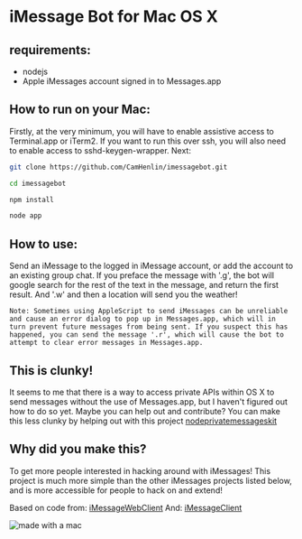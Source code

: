 # iMessage Bot for Mac OS X

## requirements:
- nodejs
- Apple iMessages account signed in to Messages.app

## How to run on your Mac:
Firstly, at the very minimum, you will have to enable assistive access to Terminal.app or iTerm2. If you want to run this over ssh, you will also need to enable access to sshd-keygen-wrapper. Next:
```bash
git clone https://github.com/CamHenlin/imessagebot.git

cd imessagebot

npm install

node app
```

## How to use:
Send an iMessage to the logged in iMessage account, or add the account to an existing group chat. If you preface the message with '.g', the bot will google search for the rest of the text in the message, and return the first result. And '.w' and then a location will send you the weather!

`Note: Sometimes using AppleScript to send iMessages can be unreliable and cause an error dialog to pop up in Messages.app, which will in turn prevent future messages from being sent. If you suspect this has happened, you can send the message '.r', which will cause the bot to attempt to clear error messages in Messages.app.`

## This is clunky!
It seems to me that there is a way to access private APIs within OS X to send messages without the use of Messages.app, but I haven't figured out how to do so yet. Maybe you can help out and contribute? You can make this less clunky by helping out with this project [nodeprivatemessageskit](https://github.com/camhenlin/nodeprivatemessageskit)

## Why did you make this?
To get more people interested in hacking around with iMessages! This project is much more simple than the other iMessages projects listed below, and is more accessible for people to hack on and extend!

Based on code from: [iMessageWebClient](https://github.com/CamHenlin/iMessageWebClient)
And: [iMessageClient](https://github.com/CamHenlin/imessageclient)

![made with a mac](http://henlin.org/mac.gif "made with a mac")
